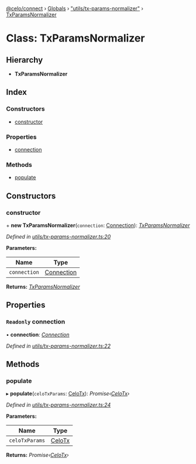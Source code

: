 [@celo/connect](../README.md) › [Globals](../globals.md) › ["utils/tx-params-normalizer"](../modules/_utils_tx_params_normalizer_.md) › [TxParamsNormalizer](_utils_tx_params_normalizer_.txparamsnormalizer.md)

# Class: TxParamsNormalizer

## Hierarchy

* **TxParamsNormalizer**

## Index

### Constructors

* [constructor](_utils_tx_params_normalizer_.txparamsnormalizer.md#constructor)

### Properties

* [connection](_utils_tx_params_normalizer_.txparamsnormalizer.md#readonly-connection)

### Methods

* [populate](_utils_tx_params_normalizer_.txparamsnormalizer.md#populate)

## Constructors

###  constructor

\+ **new TxParamsNormalizer**(`connection`: [Connection](_connection_.connection.md)): *[TxParamsNormalizer](_utils_tx_params_normalizer_.txparamsnormalizer.md)*

*Defined in [utils/tx-params-normalizer.ts:20](https://github.com/celo-org/celo-monorepo/blob/master/packages/sdk/connect/src/utils/tx-params-normalizer.ts#L20)*

**Parameters:**

Name | Type |
------ | ------ |
`connection` | [Connection](_connection_.connection.md) |

**Returns:** *[TxParamsNormalizer](_utils_tx_params_normalizer_.txparamsnormalizer.md)*

## Properties

### `Readonly` connection

• **connection**: *[Connection](_connection_.connection.md)*

*Defined in [utils/tx-params-normalizer.ts:22](https://github.com/celo-org/celo-monorepo/blob/master/packages/sdk/connect/src/utils/tx-params-normalizer.ts#L22)*

## Methods

###  populate

▸ **populate**(`celoTxParams`: [CeloTx](../modules/_types_.md#celotx)): *Promise‹[CeloTx](../modules/_types_.md#celotx)›*

*Defined in [utils/tx-params-normalizer.ts:24](https://github.com/celo-org/celo-monorepo/blob/master/packages/sdk/connect/src/utils/tx-params-normalizer.ts#L24)*

**Parameters:**

Name | Type |
------ | ------ |
`celoTxParams` | [CeloTx](../modules/_types_.md#celotx) |

**Returns:** *Promise‹[CeloTx](../modules/_types_.md#celotx)›*
